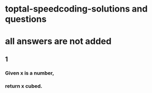 # toptal-speedcoding-solutions and questions
# all answers are not added

## 1 
### Given x is a number,
### return x cubed.